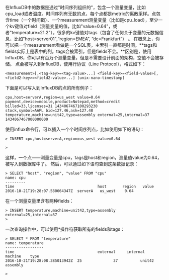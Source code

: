 在InfluxDB中的数据是通过"时间序列组织的"，包含一个测量变量，比如cpu_load或者温度。时间序列有无数的点，每个点都是metric的离散采样。点包含time（一个时间戳）、一个measurement测量变量（比如是cpu_load），至少一个kv键值对field（测量变量的值，比如"value=0.64"，或者"temperature=21.2"），很多的kv键值对tags（包含了任何关于变量的元数据信息，比如"host=server01",“region=EMEA”, “dc=Frankfurt”） 。
在概念上，你可以把一个measurement看做是一个SQL表，主索引一直都是时间。**tags和fields实际上是表中的列。tags会被索引，但是fields不会。**区别是，使用InfluxDB，你可以有百万个测量变量，但是不需要设计前面的架构，空值不会被存储。
点会被写入到InfluxDB，使用行协议（Line Protocol），格式如下：
```
<measurement>[,<tag-key>=<tag-value>...] <field-key>=<field-value>[,<field2-key>=<field2-value>...] [unix-nano-timestamp]
```

下面是可以写入到InfluxDB的点的所有例子：
```
cpu,host=serverA,region=us_west value=0.64
payment,device=mobile,product=Notepad,method=credit billed=33,licenses=3i 1434067467100293230
stock,symbol=AAPL bid=127.46,ask=127.48
temperature,machine=unit42,type=assembly external=25,internal=37 1434067467000000000
```

使用influx命令行，可以插入一个个时间序列点，比如使用如下的语句：
```
> INSERT cpu,host=serverA,region=us_west value=0.64

>
```

这样，一个点——测量变量是cpu，tags是host和region，测量值value为0.64，被写入到数据库中了。
然后，可以通过如下语句查到这条数据记录：
```
> SELECT "host", "region", "value" FROM "cpu"
name: cpu
---------
time                                     host       region   value
2016-10-21T19:28:07.580664347Z  serverA   us_west    0.64
```

在一个测量变量里含有两种fields：
```
> INSERT temperature,machine=unit42,type=assembly external=25,internal=37
>
```

一次查询操作中，可以使用*操作符获取所有的fields和tags：
```
> SELECT * FROM "temperature"
name: temperature
-----------------
time                                     external     internal   machine    type
2016-10-21T19:28:08.385013942Z  25              37          unit42  assembly

>
```
